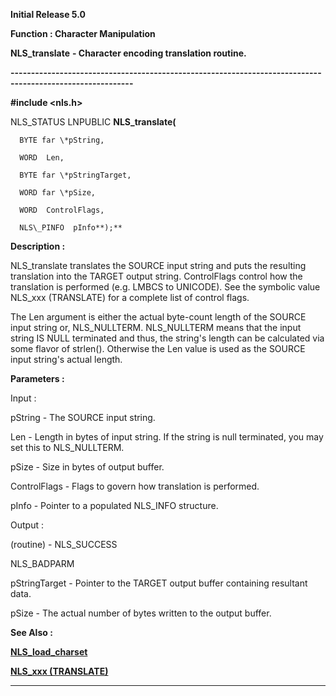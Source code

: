 




<!--
 /\* Font Definitions \*/
 @font-face
 {font-family:Helv;
 panose-1:2 11 6 4 2 2 2 3 2 4;}
@font-face
 {font-family:"Cambria Math";
 panose-1:2 4 5 3 5 4 6 3 2 4;}
 /\* Style Definitions \*/
 p.MsoNormal, li.MsoNormal, div.MsoNormal
 {margin-top:0cm;
 margin-right:0cm;
 margin-bottom:8.0pt;
 margin-left:0cm;
 line-height:107%;
 font-size:11.0pt;
 font-family:"Calibri",sans-serif;}
.MsoChpDefault
 {font-size:11.0pt;}
.MsoPapDefault
 {margin-bottom:8.0pt;
 line-height:107%;}
 /\* Page Definitions \*/
 @page WordSection1
 {size:612.0pt 792.0pt;
 margin:72.0pt 72.0pt 72.0pt 72.0pt;}
div.WordSection1
 {page:WordSection1;}
-->




**Initial Release 5.0**



**Function : Character Manipulation**



**NLS\_translate** **- Character
encoding translation routine.**


**----------------------------------------------------------------------------------------------------------**



**#include <nls.h>**



NLS\_STATUS
LNPUBLIC **NLS\_translate(**  

      BYTE far \*pString,  

      WORD  Len,  

      BYTE far \*pStringTarget,  

      WORD far \*pSize,  

      WORD  ControlFlags,  

      NLS\_PINFO  pInfo**);**



**Description :**



NLS\_translate
translates the SOURCE input string and puts the resulting translation into the
TARGET output string.  ControlFlags control how the translation is performed
(e.g. LMBCS to UNICODE).  See the symbolic value NLS\_xxx (TRANSLATE) for a
complete list of control flags.


 


The Len
argument is either the actual byte-count length of the SOURCE input string or,
NLS\_NULLTERM.  NLS\_NULLTERM means that the input string IS NULL terminated and
thus, the string's length can be calculated via some flavor of strlen(). 
Otherwise the Len value is used as the SOURCE input string's actual length.


 


**Parameters :**



Input :  

pString  -  The SOURCE input string.  

  

Len  -  Length in bytes of input string. If the string is null terminated, you
may set this to NLS\_NULLTERM.  

  

pSize  -  Size in bytes of output buffer.  

  

ControlFlags  -  Flags to govern how translation is performed.  

  

pInfo  -  Pointer to a populated NLS\_INFO structure.  

  




Output :  

(routine)  -  NLS\_SUCCESS  

NLS\_BADPARM  

  

  

pStringTarget  -  Pointer to the TARGET output buffer containing resultant
data.  

  

pSize  -  The actual number of bytes written to the output buffer.  

  




 **See Also :**


**[NLS\_load\_charset](NLS_load_charset.md)**


**[NLS\_xxx (TRANSLATE)](notes:///8525872100478C66/61FD4E9848264AD28525620B006BA8BD/14462A7B807C17C08525662800466F4E)**



----------------------------------------------------------------------------------------------------------


 





